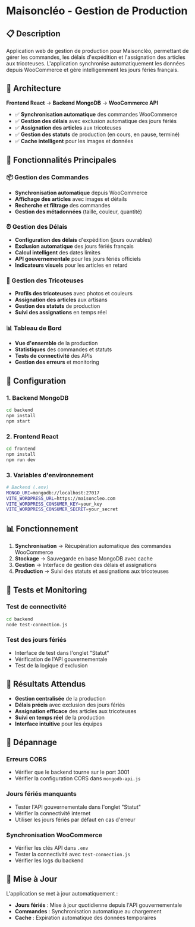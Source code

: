# Maisoncléo - Gestion de Production

## 📋 Description

Application web de gestion de production pour Maisoncléo, permettant de gérer les commandes, les délais d'expédition et l'assignation des articles aux tricoteuses. L'application synchronise automatiquement les données depuis WooCommerce et gère intelligemment les jours fériés français.

## 🚀 Architecture

**Frontend React** → **Backend MongoDB** → **WooCommerce API**

- ✅ **Synchronisation automatique** des commandes WooCommerce
- ✅ **Gestion des délais** avec exclusion automatique des jours fériés
- ✅ **Assignation des articles** aux tricoteuses
- ✅ **Gestion des statuts** de production (en cours, en pause, terminé)
- ✅ **Cache intelligent** pour les images et données

## 🎯 Fonctionnalités Principales

### 📦 Gestion des Commandes
- **Synchronisation automatique** depuis WooCommerce
- **Affichage des articles** avec images et détails
- **Recherche et filtrage** des commandes
- **Gestion des métadonnées** (taille, couleur, quantité)

### ⏰ Gestion des Délais
- **Configuration des délais** d'expédition (jours ouvrables)
- **Exclusion automatique** des jours fériés français
- **Calcul intelligent** des dates limites
- **API gouvernementale** pour les jours fériés officiels
- **Indicateurs visuels** pour les articles en retard

### 🧶 Gestion des Tricoteuses
- **Profils des tricoteuses** avec photos et couleurs
- **Assignation des articles** aux artisans
- **Gestion des statuts** de production
- **Suivi des assignations** en temps réel

### 📊 Tableau de Bord
- **Vue d'ensemble** de la production
- **Statistiques** des commandes et statuts
- **Tests de connectivité** des APIs
- **Gestion des erreurs** et monitoring

## 🔧 Configuration

### 1. Backend MongoDB
```bash
cd backend
npm install
npm start
```

### 2. Frontend React
```bash
cd frontend
npm install
npm run dev
```

### 3. Variables d'environnement
```bash
# Backend (.env)
MONGO_URI=mongodb://localhost:27017
VITE_WORDPRESS_URL=https://maisoncleo.com
VITE_WORDPRESS_CONSUMER_KEY=your_key
VITE_WORDPRESS_CONSUMER_SECRET=your_secret
```

## 📊 Fonctionnement

1. **Synchronisation** → Récupération automatique des commandes WooCommerce
2. **Stockage** → Sauvegarde en base MongoDB avec cache
3. **Gestion** → Interface de gestion des délais et assignations
4. **Production** → Suivi des statuts et assignations aux tricoteuses

## 🧪 Tests et Monitoring

### Test de connectivité
```bash
cd backend
node test-connection.js
```

### Test des jours fériés
- Interface de test dans l'onglet "Statut"
- Vérification de l'API gouvernementale
- Test de la logique d'exclusion

## 🎯 Résultats Attendus

- **Gestion centralisée** de la production
- **Délais précis** avec exclusion des jours fériés
- **Assignation efficace** des articles aux tricoteuses
- **Suivi en temps réel** de la production
- **Interface intuitive** pour les équipes

## 🚨 Dépannage

### Erreurs CORS
- Vérifier que le backend tourne sur le port 3001
- Vérifier la configuration CORS dans `mongodb-api.js`

### Jours fériés manquants
- Tester l'API gouvernementale dans l'onglet "Statut"
- Vérifier la connectivité internet
- Utiliser les jours fériés par défaut en cas d'erreur

### Synchronisation WooCommerce
- Vérifier les clés API dans `.env`
- Tester la connectivité avec `test-connection.js`
- Vérifier les logs du backend

## 🔄 Mise à Jour

L'application se met à jour automatiquement :
- **Jours fériés** : Mise à jour quotidienne depuis l'API gouvernementale
- **Commandes** : Synchronisation automatique au chargement
- **Cache** : Expiration automatique des données temporaires
